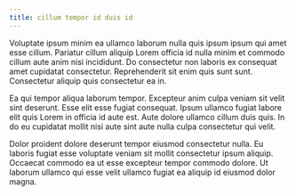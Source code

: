 ```yaml
---
title: cillum tempor id duis id
---
```


Voluptate ipsum minim ea ullamco laborum nulla quis ipsum ipsum qui amet esse cillum. Pariatur cillum aliquip Lorem officia id nulla minim et commodo cillum aute anim nisi incididunt. Do consectetur non laboris ex consequat amet cupidatat consectetur. Reprehenderit sit enim quis sunt sunt. Consectetur aliquip quis consectetur ea in.

Ea qui tempor aliqua laborum tempor. Excepteur anim culpa veniam sit velit sint deserunt. Esse elit esse fugiat consequat. Ipsum ullamco fugiat labore elit quis Lorem in officia id aute est. Aute dolore ullamco cillum duis quis. In do eu cupidatat mollit nisi aute sint aute nulla culpa consectetur qui velit.

Dolor proident dolore deserunt tempor eiusmod consectetur nulla. Eu laboris fugiat esse voluptate veniam sit mollit consectetur ipsum aliquip. Occaecat commodo ea ut esse excepteur tempor commodo dolore. Ut laborum ullamco qui esse velit ullamco fugiat ea aliquip id eiusmod dolor magna.